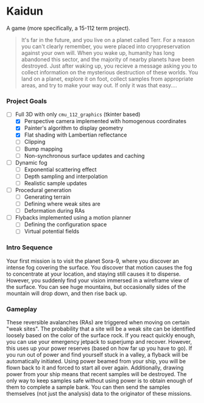 # Kaidun

A game (more specifically, a 15-112 term project).

> It's far in the future, and you live on a planet called Terr.
> For a reason you can't clearly remember, you were placed into cryopreservation against your own will.
> When you wake up, humanity has long abandoned this sector, and the majority of nearby planets have been destroyed.
> Just after waking up, you recieve a message asking you to collect information on the mysterious destruction of these worlds.
> You land on a planet, explore it on foot, collect samples from appropriate areas, and try to make your way out.
> If only it was that easy....

### Project Goals

- [ ] Full 3D with only `cmu_112_graphics` (tkinter based)
	- [X] Perspective camera implemented with homogenous coordinates
	- [X] Painter's algorithm to display geometry
	- [X] Flat shading with Lambertian reflectance
	- [ ] Clipping
	- [ ] Bump mapping
	- [ ] Non-synchronous surface updates and caching
- [ ] Dynamic fog
	- [ ] Exponential scattering effect
	- [ ] Depth sampling and interpolation
	- [ ] Realistic sample updates
- [ ] Procedural generation
	- [ ] Generating terrain
	- [ ] Defining where weak sites are
	- [ ] Deformation during RAs
- [ ] Flybacks implemented using a motion planner
	- [ ] Defining the configuration space
	- [ ] Virtual potential fields

### Intro Sequence

Your first mission is to visit the planet Sora-9, where you discover an intense fog covering the surface.
You discover that motion causes the fog to concentrate at your location, and staying still causes it to disperse.
However, you suddenly find your vision immersed in a wireframe view of the surface.
You can see huge mountains, but occasionally sides of the mountain will drop down, and then rise back up.

### Gameplay

These reversible avalanches (RAs) are triggered when moving on certain "weak sites".
The probability that a site will be a weak site can be identified loosely based on the color of the surface rock.
If you react quickly enough, you can use your emergency jetpack to superjump and recover.
However, this uses up your power reserves (based on how far up you have to go).
If you run out of power and find yourself stuck in a valley, a flyback will be automatically initiated.
Using power beamed from your ship, you will be flown back to it and forced to start all over again.
Additionally, drawing power from your ship means that recent samples will be destroyed.
The only way to keep samples safe without using power is to obtain enough of them to complete a sample bank.
You can then send the samples themselves (not just the analysis) data to the originator of these missions.
